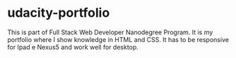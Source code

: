 # udacity-portfolio

This is part of Full Stack Web Developer Nanodegree Program. It is my portfolio where I show knowledge in HTML and CSS.
It has to be responsive for Ipad e Nexus5 and work well for desktop.
